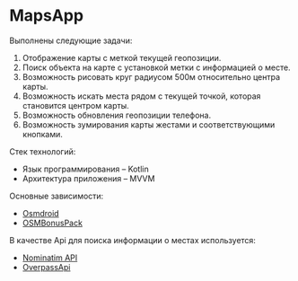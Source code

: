 # MapsApp

Выполнены следующие задачи:
1. Отображение карты с меткой текущей геопозиции.
2. Поиск объекта на карте с установкой метки с информацией о месте.
3. Возможность рисовать круг радиусом 500м относительно центра карты.
4. Возможность искать места рядом с текущей точкой, которая становится центром карты.
5. Возможность обновления геопозиции телефона.
6. Возможность зумирования карты жестами и соответствующими кнопками.

Стек технологий:
- Язык программирования – Kotlin
- Архитектура приложения – MVVM

Основные зависимости:
-	[Osmdroid](https://github.com/osmdroid/osmdroid/wiki)
-	[OSMBonusPack](https://github.com/MKergall/osmbonuspack)

В качестве Api для поиска информации о местах используется:
- [Nominatim API](https://nominatim.org/release-docs/develop/api/Search)
- [OverpassApi](https://overpass-api.de/)
